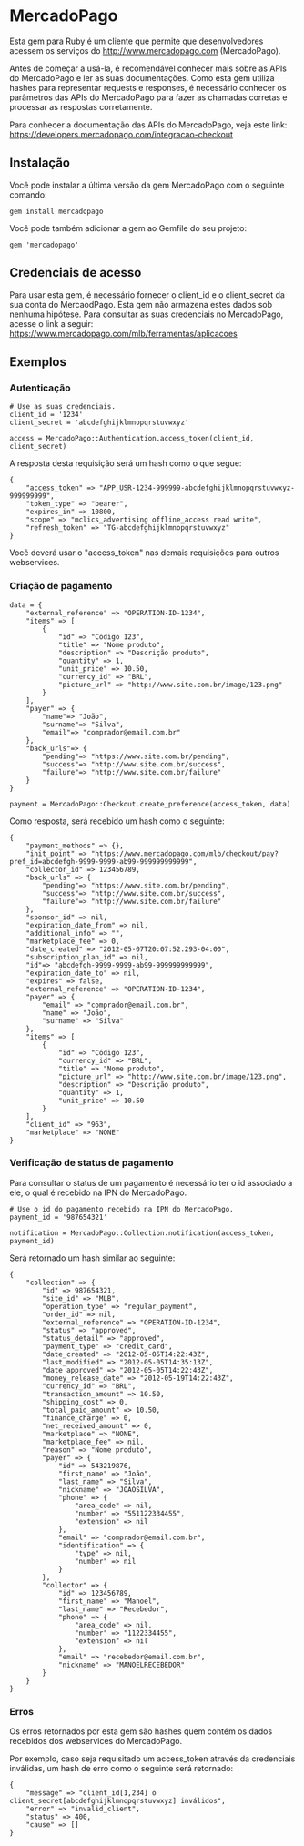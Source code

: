 MercadoPago
===========

Esta gem para Ruby é um cliente que permite que desenvolvedores acessem os serviços do http://www.mercadopago.com (MercadoPago).

Antes de começar a usá-la, é recomendável conhecer mais sobre as APIs do MercadoPago e ler as suas documentações. Como esta gem utiliza hashes para representar requests e responses, é necessário conhecer os parâmetros das APIs do MercadoPago para fazer as chamadas corretas e processar as respostas corretamente.

Para conhecer a documentação das APIs do MercadoPago, veja este link: https://developers.mercadopago.com/integracao-checkout

Instalação
----------

Você pode instalar a última versão da gem MercadoPago com o seguinte comando:

	gem install mercadopago
	
Você pode também adicionar a gem ao Gemfile do seu projeto:

	gem 'mercadopago'

Credenciais de acesso
---------------------

Para usar esta gem, é necessário fornecer o client_id e o client_secret da sua conta do MercaodPago. Esta gem não armazena estes dados sob nenhuma hipótese. Para consultar as suas credenciais no MercadoPago, acesse o link a seguir: https://www.mercadopago.com/mlb/ferramentas/aplicacoes

Exemplos
--------

### Autenticação
	
	# Use as suas credenciais.
	client_id = '1234'
	client_secret = 'abcdefghijklmnopqrstuvwxyz'
	
	access = MercadoPago::Authentication.access_token(client_id, client_secret)
	
A resposta desta requisição será um hash como o que segue:

	{
		"access_token" => "APP_USR-1234-999999-abcdefghijklmnopqrstuvwxyz-999999999",
		"token_type" => "bearer",
		"expires_in" => 10800,
		"scope" => "mclics_advertising offline_access read write",
		"refresh_token" => "TG-abcdefghijklmnopqrstuvwxyz"
	}
	
Você deverá usar o "access_token" nas demais requisições para outros webservices.

### Criação de pagamento

	data = {
		"external_reference" => "OPERATION-ID-1234",
		"items" => [
			{
				"id" => "Código 123",
				"title" => "Nome produto",
				"description" => "Descrição produto",
				"quantity" => 1,
				"unit_price" => 10.50,
				"currency_id" => "BRL",
				"picture_url" => "http://www.site.com.br/image/123.png"
			}
		],
		"payer" => {
			"name"=> "João",
			"surname"=> "Silva",
			"email"=> "comprador@email.com.br"
		},
		"back_urls"=> {
			"pending"=> "https://www.site.com.br/pending",
			"success"=> "http://www.site.com.br/success",
			"failure"=> "http://www.site.com.br/failure"
		}
	}

	payment = MercadoPago::Checkout.create_preference(access_token, data)
	
Como resposta, será recebido um hash como o seguinte:

	{
		"payment_methods" => {},
		"init_point" => "https://www.mercadopago.com/mlb/checkout/pay?pref_id=abcdefgh-9999-9999-ab99-999999999999",
		"collector_id" => 123456789,
		"back_urls" => {
			"pending"=> "https://www.site.com.br/pending",
			"success"=> "http://www.site.com.br/success",
			"failure"=> "http://www.site.com.br/failure"
		},
		"sponsor_id" => nil,
		"expiration_date_from" => nil,
		"additional_info" => "",
		"marketplace_fee" => 0,
		"date_created" => "2012-05-07T20:07:52.293-04:00",
		"subscription_plan_id" => nil,
		"id"=> "abcdefgh-9999-9999-ab99-999999999999",
		"expiration_date_to" => nil,
		"expires" => false,
		"external_reference" => "OPERATION-ID-1234",
		"payer" => {
			"email" => "comprador@email.com.br",
			"name" => "João",
			"surname" => "Silva"
		},
		"items" => [
			{
				"id" => "Código 123",
				"currency_id" => "BRL",
				"title" => "Nome produto",
				"picture_url" => "http://www.site.com.br/image/123.png",
				"description" => "Descrição produto",
				"quantity" => 1,
				"unit_price" => 10.50
			}
		],
		"client_id" => "963",
		"marketplace" => "NONE"
	}

### Verificação de status de pagamento

Para consultar o status de um pagamento é necessário ter o id associado a ele, o qual é recebido na IPN do MercadoPago.

	# Use o id do pagamento recebido na IPN do MercadoPago.
	payment_id = '987654321'

	notification = MercadoPago::Collection.notification(access_token, payment_id)
	
Será retornado um hash similar ao seguinte:

	{
		"collection" => {
			"id" => 987654321,
			"site_id" => "MLB",
			"operation_type" => "regular_payment",
			"order_id" => nil,
			"external_reference" => "OPERATION-ID-1234",
			"status" => "approved",
			"status_detail" => "approved",
			"payment_type" => "credit_card",
			"date_created" => "2012-05-05T14:22:43Z",
			"last_modified" => "2012-05-05T14:35:13Z",
			"date_approved" => "2012-05-05T14:22:43Z",
			"money_release_date" => "2012-05-19T14:22:43Z",
			"currency_id" => "BRL",
			"transaction_amount" => 10.50,
			"shipping_cost" => 0,
			"total_paid_amount" => 10.50,
			"finance_charge" => 0,
			"net_received_amount" => 0,
			"marketplace" => "NONE",
			"marketplace_fee" => nil,
			"reason" => "Nome produto",
			"payer" => {
				"id" => 543219876,
				"first_name" => "João",
				"last_name" => "Silva",
				"nickname" => "JOAOSILVA",
				"phone" => {
					"area_code" => nil,
					"number" => "551122334455",
					"extension" => nil
				},
				"email" => "comprador@email.com.br",
				"identification" => {
					"type" => nil,
					"number" => nil
				}
			},
			"collector" => {
				"id" => 123456789,
				"first_name" => "Manoel",
				"last_name" => "Recebedor",
				"phone" => {
					"area_code" => nil,
					"number" => "1122334455",
					"extension" => nil
				},
				"email" => "recebedor@email.com.br",
				"nickname" => "MANOELRECEBEDOR"
			}
		}
	} 


### Erros

Os erros retornados por esta gem são hashes quem contém os dados recebidos dos webservices do MercadoPago.

Por exemplo, caso seja requisitado um access_token através da credenciais inválidas, um hash de erro como o seguinte será retornado:

	{
		"message" => "client_id[1,234] o client_secret[abcdefghijklmnopqrstuvwxyz] inválidos",
		"error" => "invalid_client",
		"status" => 400,
		"cause" => []
	}
